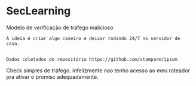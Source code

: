 # SecLearning
Modelo de verificação de tráfego malicioso

    A ideia é criar algo caseiro e deixar rodando 24/7 no servidor de casa.


    Dados coletados do repositório https://github.com/stamparm/ipsum

Check simples de tráfego. 
infelizmente nao tenho acesso ao meu roteador pra ativar o promisc adequadamente. 